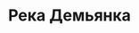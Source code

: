 ---
title: 'Река Демьянка'
location: 'Река Демьянка. Уватский район, Тюменкая область, Россия'
categories: [as-the-first-settlers]
tags: [all, 2015]
---